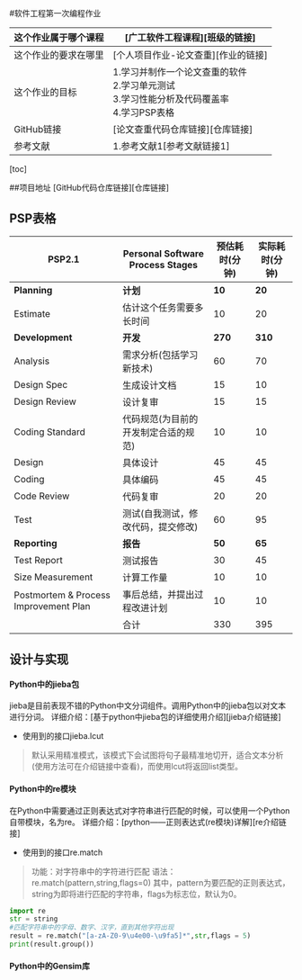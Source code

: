 #软件工程第一次编程作业

|   这个作业属于哪个课程    |   [广工软件工程课程][班级的链接]  |
|   --  |   --  |
|   这个作业的要求在哪里    |   [个人项目作业-论文查重][作业的链接] |
|   这个作业的目标  |   1.学习并制作一个论文查重的软件</br> 2.学习单元测试</br>  3.学习性能分析及代码覆盖率</br>    4.学习PSP表格   |
|   GitHub链接  |   [论文查重代码仓库链接][仓库链接]    |
|   参考文献    |   1.参考文献1[参考文献链接1]</br> |

[toc]

##项目地址
[GitHub代码仓库链接][仓库链接]

##  PSP表格
|   PSP2.1  |   Personal Software Process Stages    |   预估耗时(分钟)  |   实际耗时(分钟)  |
|   ----  |   ----  |   ----    |   ----    |
|   **Planning**    |   **计划**    |   **10**  |   **20**  |
|   Estimate    |   估计这个任务需要多长时间    |   10  |   20  |
|   **Development** |   **开发**    |   **270** |   **310** |
|   Analysis    |   需求分析(包括学习新技术)    |   60  |   70  |
|   Design Spec |   生成设计文档    |   15  |   10  |
|   Design Review   |   设计复审    |   15  |   15  |
|   Coding Standard |   代码规范(为目前的开发制定合适的规范)    |   10  |   10  |
|   Design  |   具体设计    |   45  |   45  |
|   Coding  |   具体编码    |   45  |   45  |
|   Code Review |   代码复审    |   20  |   20  |
|   Test    |   测试(自我测试，修改代码，提交修改)  |   60  |   95  |
|   **Reporting**   |   **报告**    |   **50**  |   **65**  |
|   Test Report |   测试报告    |   30  |   45  |
|   Size Measurement    |   计算工作量  |   10  |   10  |
|   Postmortem & Process Improvement Plan   |   事后总结，并提出过程改进计划    |   10  |   10  |
|   |   合计    |   330 |   395 |

##  设计与实现
####    Python中的jieba包
jieba是目前表现不错的Python中文分词组件。调用Python中的jieba包以对文本进行分词。
详细介绍：[基于python中jieba包的详细使用介绍][jieba介绍链接]

*   使用到的接口jieba.lcut
>   默认采用精准模式，该模式下会试图将句子最精准地切开，适合文本分析(使用方法可在介绍链接中查看)，而使用lcut将返回list类型。

####    Python中的re模块
在Python中需要通过正则表达式对字符串进行匹配的时候，可以使用一个Python自带模块，名为re。
详细介绍：[python——正则表达式(re模块)详解][re介绍链接]

*   使用到的接口re.match
>   功能：对字符串中的字符进行匹配
>   语法：re.match(pattern,string,flags=0)
>   其中，pattern为要匹配的正则表达式，string为即将进行匹配的字符串，flags为标志位，默认为0。
```Python
import re
str = string
#匹配字符串中的字母、数字、汉字，直到其他字符出现
result = re.match("[a-zA-Z0-9\u4e00-\u9fa5]*",str,flags = 5) 
print(result.group())
```

####    Python中的Gensim库
    



